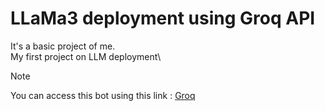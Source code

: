 # LLaMa3 deployment using Groq API
It's a basic project of me.\
My first project on LLM deployment\

> [!NOTE]
> You can access this bot using this link : [Groq](https://groappppdeploy-dmggr2ntueyczf3kyxsdwp.streamlit.app/)
